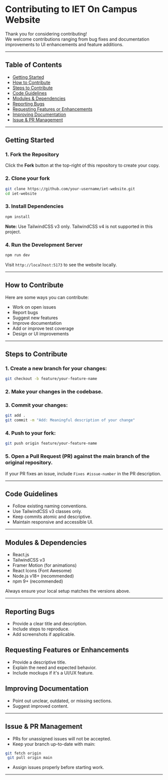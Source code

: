 # Contributing to IET On Campus Website

Thank you for considering contributing!  
We welcome contributions ranging from bug fixes and documentation improvements to UI enhancements and feature additions.

---

## Table of Contents

- [Getting Started](#getting-started)
- [How to Contribute](#how-to-contribute)
- [Steps to Contribute](#steps-to-contribute)
- [Code Guidelines](#code-guidelines)
- [Modules & Dependencies](#modules--dependencies)
- [Reporting Bugs](#reporting-bugs)
- [Requesting Features or Enhancements](#requesting-features-or-enhancements)
- [Improving Documentation](#improving-documentation)
- [Issue & PR Management](#issue--pr-management)

---

## Getting Started

### 1. Fork the Repository
Click the **Fork** button at the top-right of this repository to create your copy.

### 2. Clone your fork
```bash
git clone https://github.com/your-username/iet-website.git
cd iet-website
```

### 3. Install Dependencies
```bash
npm install
```
**Note:** Use TailwindCSS v3 only. TailwindCSS v4 is not supported in this project.

### 4. Run the Development Server
```bash
npm run dev
```
Visit `http://localhost:5173` to see the website locally.

---

## How to Contribute

Here are some ways you can contribute:

- Work on open issues
- Report bugs
- Suggest new features
- Improve documentation
- Add or improve test coverage
- Design or UI improvements

---

## Steps to Contribute

### 1. Create a new branch for your changes:
```bash
git checkout -b feature/your-feature-name
```

### 2. Make your changes in the codebase.

### 3. Commit your changes:
```bash
git add .
git commit -m "Add: Meaningful description of your change"
```

### 4. Push to your fork:
```bash
git push origin feature/your-feature-name
```

### 5. Open a Pull Request (PR) against the main branch of the original repository.
If your PR fixes an issue, include `Fixes #issue-number` in the PR description.

---

## Code Guidelines
- Follow existing naming conventions.
- Use TailwindCSS v3 classes only.
- Keep commits atomic and descriptive.
- Maintain responsive and accessible UI.

---

## Modules & Dependencies
- React.js
- TailwindCSS v3
- Framer Motion (for animations)
- React Icons (Font Awesome)
- Node.js v18+ (recommended)
- npm 9+ (recommended)

Always ensure your local setup matches the versions above.

---

## Reporting Bugs
- Provide a clear title and description.
- Include steps to reproduce.
- Add screenshots if applicable.

## Requesting Features or Enhancements
- Provide a descriptive title.
- Explain the need and expected behavior.
- Include mockups if it's a UI/UX feature.

## Improving Documentation
- Point out unclear, outdated, or missing sections.
- Suggest improved content.

---

## Issue & PR Management
- PRs for unassigned issues will not be accepted.
- Keep your branch up-to-date with main:
```bash
git fetch origin
 git pull origin main
```
- Assign issues properly before starting work.

---
